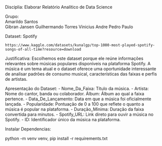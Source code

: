 Disciplia: 
    Elaborar Relatório Analítico de Data Science

Grupo:  
    Amarildo Santos  
    Gibran Jansen
    Guilhermando Torres
    Vinicius Andre
    Pedro Paulo

Dataset: 
    Spotify

    https://www.kaggle.com/datasets/kunalgp/top-1000-most-played-spotify-songs-of-all-time?resource=download

Justificativa: 
    Escolhemos este dataset porque ele reúne informações relevantes sobre músicas populares disponíveis na plataforma Spotify. A música é um tema atual e o dataset oferece uma oportunidade interessante de analisar padrões de consumo musical, características das faixas e perfis de artistas.

Apresentação do Dataset:
    - Nome_Da_Faixa: Título da música.
    - Artista: Nome do cantor, banda ou colaborador.
    Álbum: Álbum ao qual a faixa pertence.
    - Data_De_Lançamento: Data em que a música foi oficialmente lançada.
    - Popularidade: Pontuação de 0 a 100 que reflete o quanto a música é popular na plataforma.
    - Duração_Mínima: Duração da faixa convertida para minutos.
    - Spotify_URL: Link direto para ouvir a música no Spotify.
    - ID: Identificador único da música na plataforma.



Instalar Dependencias: 

python -m venv venv, pip install -r requirements.txt

